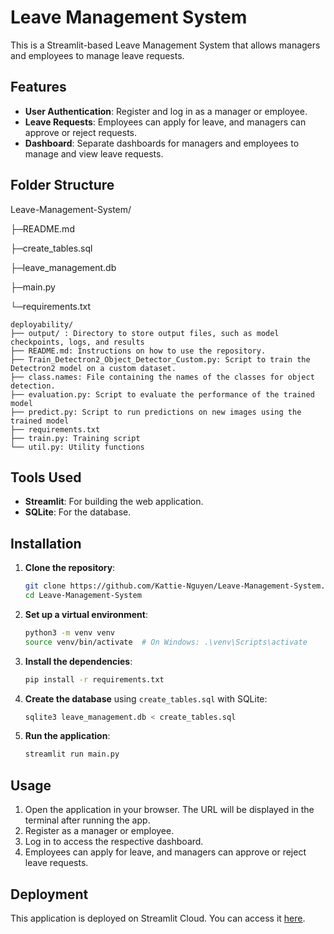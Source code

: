 # Leave Management System

This is a Streamlit-based Leave Management System that allows managers and employees to manage leave requests.

## Features

- **User Authentication**: Register and log in as a manager or employee.
- **Leave Requests**: Employees can apply for leave, and managers can approve or reject requests.
- **Dashboard**: Separate dashboards for managers and employees to manage and view leave requests.

## Folder Structure
Leave-Management-System/

├─README.md

├─create_tables.sql

├─leave_management.db

├─main.py

└─requirements.txt
```plaintext
deployability/ 
├── output/ : Directory to store output files, such as model checkpoints, logs, and results
├── README.md: Instructions on how to use the repository.
├── Train_Detectron2_Object_Detector_Custom.py: Script to train the Detectron2 model on a custom dataset.
├── class.names: File containing the names of the classes for object detection.
├── evaluation.py: Script to evaluate the performance of the trained model
├── predict.py: Script to run predictions on new images using the trained model
├── requirements.txt
├── train.py: Training script
└── util.py: Utility functions
```
## Tools Used

- **Streamlit**: For building the web application.
- **SQLite**: For the database.

## Installation

1. **Clone the repository**:
    ```sh
    git clone https://github.com/Kattie-Nguyen/Leave-Management-System.git
    cd Leave-Management-System
    ```

2. **Set up a virtual environment**:
    ```sh
    python3 -m venv venv
    source venv/bin/activate  # On Windows: .\venv\Scripts\activate
    ```

3. **Install the dependencies**:
    ```sh
    pip install -r requirements.txt
    ```

4. **Create the database** using `create_tables.sql` with SQLite:
    ```sh
    sqlite3 leave_management.db < create_tables.sql
    ```

5. **Run the application**:
    ```sh
    streamlit run main.py
    ```

## Usage

1. Open the application in your browser. The URL will be displayed in the terminal after running the app.
2. Register as a manager or employee.
3. Log in to access the respective dashboard.
4. Employees can apply for leave, and managers can approve or reject leave requests.

## Deployment

This application is deployed on Streamlit Cloud. You can access it [here](https://leave-management-system-qqzzww4n8o5uq3ckpxgogn.streamlit.app/).

